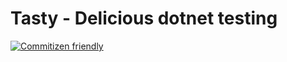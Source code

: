 # Tasty - Delicious dotnet testing

[![Commitizen friendly](https://img.shields.io/badge/commitizen-friendly-brightgreen.svg)](http://commitizen.github.io/cz-cli/)
